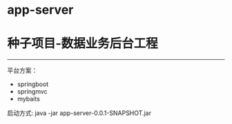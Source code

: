 # app-server
# 种子项目-数据业务后台工程
-----------------
平台方案：
* springboot
* springmvc
* mybaits

启动方式:
java -jar app-server-0.0.1-SNAPSHOT.jar

